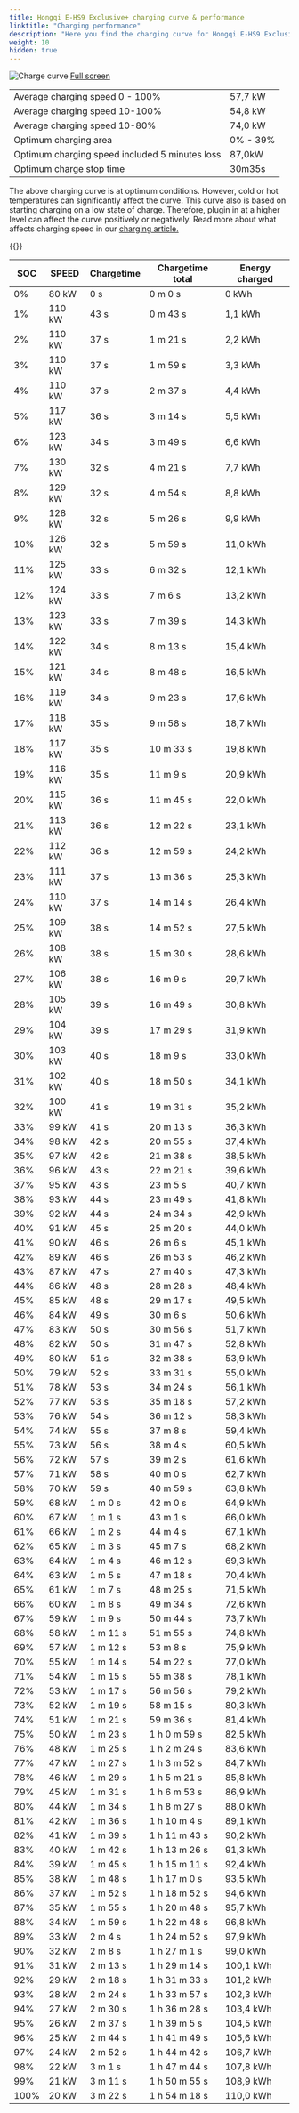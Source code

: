 ```yaml
---
title: Hongqi E-HS9 Exclusive+ charging curve & performance
linktitle: "Charging performance"
description: "Here you find the charging curve for Hongqi E-HS9 Exclusive+. "
weight: 10
hidden: true
---
```

<!-- markdownlint-disable MD033 -->
<object type="image/svg+xml" data="../modelnavigation.svg"></object>
![Charge curve](../chargingcurve.svg  "Charging curve")
[Full screen](../chargingcurve.svg)

|  | |
|-----|-----|
|Average charging speed 0 - 100% |57,7 kW|
|Average charging speed 10-100% |54,8 kW|
|Average charging speed 10-80% |74,0 kW|
|Optimum charging area|0% - 39%|
|Optimum charging speed included 5 minutes loss|87,0kW|
|Optimum charge stop time |30m35s|


The above charging curve is at optimum conditions. However, cold or hot temperatures can significantly affect the curve. This curve also is based on starting charging on a low state of charge. Therefore, plugin in at a higher level can affect the curve positively or negatively. Read more about what affects charging speed in our [charging article.](../../../../../technology/battery/charging/) 


{{<evkxdisplayaddarticle />}}

|SOC | SPEED|Chargetime | Chargetime total | Energy charged |
|-----|-----|-----|-----|-----|
|0%|80 kW|  0 s|  0 m 0 s |0 kWh |
|1%|110 kW|  43 s|  0 m 43 s |1,1 kWh |
|2%|110 kW|  37 s|  1 m 21 s |2,2 kWh |
|3%|110 kW|  37 s|  1 m 59 s |3,3 kWh |
|4%|110 kW|  37 s|  2 m 37 s |4,4 kWh |
|5%|117 kW|  36 s|  3 m 14 s |5,5 kWh |
|6%|123 kW|  34 s|  3 m 49 s |6,6 kWh |
|7%|130 kW|  32 s|  4 m 21 s |7,7 kWh |
|8%|129 kW|  32 s|  4 m 54 s |8,8 kWh |
|9%|128 kW|  32 s|  5 m 26 s |9,9 kWh |
|10%|126 kW|  32 s|  5 m 59 s |11,0 kWh |
|11%|125 kW|  33 s|  6 m 32 s |12,1 kWh |
|12%|124 kW|  33 s|  7 m 6 s |13,2 kWh |
|13%|123 kW|  33 s|  7 m 39 s |14,3 kWh |
|14%|122 kW|  34 s|  8 m 13 s |15,4 kWh |
|15%|121 kW|  34 s|  8 m 48 s |16,5 kWh |
|16%|119 kW|  34 s|  9 m 23 s |17,6 kWh |
|17%|118 kW|  35 s|  9 m 58 s |18,7 kWh |
|18%|117 kW|  35 s|  10 m 33 s |19,8 kWh |
|19%|116 kW|  35 s|  11 m 9 s |20,9 kWh |
|20%|115 kW|  36 s|  11 m 45 s |22,0 kWh |
|21%|113 kW|  36 s|  12 m 22 s |23,1 kWh |
|22%|112 kW|  36 s|  12 m 59 s |24,2 kWh |
|23%|111 kW|  37 s|  13 m 36 s |25,3 kWh |
|24%|110 kW|  37 s|  14 m 14 s |26,4 kWh |
|25%|109 kW|  38 s|  14 m 52 s |27,5 kWh |
|26%|108 kW|  38 s|  15 m 30 s |28,6 kWh |
|27%|106 kW|  38 s|  16 m 9 s |29,7 kWh |
|28%|105 kW|  39 s|  16 m 49 s |30,8 kWh |
|29%|104 kW|  39 s|  17 m 29 s |31,9 kWh |
|30%|103 kW|  40 s|  18 m 9 s |33,0 kWh |
|31%|102 kW|  40 s|  18 m 50 s |34,1 kWh |
|32%|100 kW|  41 s|  19 m 31 s |35,2 kWh |
|33%|99 kW|  41 s|  20 m 13 s |36,3 kWh |
|34%|98 kW|  42 s|  20 m 55 s |37,4 kWh |
|35%|97 kW|  42 s|  21 m 38 s |38,5 kWh |
|36%|96 kW|  43 s|  22 m 21 s |39,6 kWh |
|37%|95 kW|  43 s|  23 m 5 s |40,7 kWh |
|38%|93 kW|  44 s|  23 m 49 s |41,8 kWh |
|39%|92 kW|  44 s|  24 m 34 s |42,9 kWh |
|40%|91 kW|  45 s|  25 m 20 s |44,0 kWh |
|41%|90 kW|  46 s|  26 m 6 s |45,1 kWh |
|42%|89 kW|  46 s|  26 m 53 s |46,2 kWh |
|43%|87 kW|  47 s|  27 m 40 s |47,3 kWh |
|44%|86 kW|  48 s|  28 m 28 s |48,4 kWh |
|45%|85 kW|  48 s|  29 m 17 s |49,5 kWh |
|46%|84 kW|  49 s|  30 m 6 s |50,6 kWh |
|47%|83 kW|  50 s|  30 m 56 s |51,7 kWh |
|48%|82 kW|  50 s|  31 m 47 s |52,8 kWh |
|49%|80 kW|  51 s|  32 m 38 s |53,9 kWh |
|50%|79 kW|  52 s|  33 m 31 s |55,0 kWh |
|51%|78 kW|  53 s|  34 m 24 s |56,1 kWh |
|52%|77 kW|  53 s|  35 m 18 s |57,2 kWh |
|53%|76 kW|  54 s|  36 m 12 s |58,3 kWh |
|54%|74 kW|  55 s|  37 m 8 s |59,4 kWh |
|55%|73 kW|  56 s|  38 m 4 s |60,5 kWh |
|56%|72 kW|  57 s|  39 m 2 s |61,6 kWh |
|57%|71 kW|  58 s|  40 m 0 s |62,7 kWh |
|58%|70 kW|  59 s|  40 m 59 s |63,8 kWh |
|59%|68 kW| 1 m 0 s|  42 m 0 s |64,9 kWh |
|60%|67 kW| 1 m 1 s|  43 m 1 s |66,0 kWh |
|61%|66 kW| 1 m 2 s|  44 m 4 s |67,1 kWh |
|62%|65 kW| 1 m 3 s|  45 m 7 s |68,2 kWh |
|63%|64 kW| 1 m 4 s|  46 m 12 s |69,3 kWh |
|64%|63 kW| 1 m 5 s|  47 m 18 s |70,4 kWh |
|65%|61 kW| 1 m 7 s|  48 m 25 s |71,5 kWh |
|66%|60 kW| 1 m 8 s|  49 m 34 s |72,6 kWh |
|67%|59 kW| 1 m 9 s|  50 m 44 s |73,7 kWh |
|68%|58 kW| 1 m 11 s|  51 m 55 s |74,8 kWh |
|69%|57 kW| 1 m 12 s|  53 m 8 s |75,9 kWh |
|70%|55 kW| 1 m 14 s|  54 m 22 s |77,0 kWh |
|71%|54 kW| 1 m 15 s|  55 m 38 s |78,1 kWh |
|72%|53 kW| 1 m 17 s|  56 m 56 s |79,2 kWh |
|73%|52 kW| 1 m 19 s|  58 m 15 s |80,3 kWh |
|74%|51 kW| 1 m 21 s|  59 m 36 s |81,4 kWh |
|75%|50 kW| 1 m 23 s| 1 h 0 m 59 s |82,5 kWh |
|76%|48 kW| 1 m 25 s| 1 h 2 m 24 s |83,6 kWh |
|77%|47 kW| 1 m 27 s| 1 h 3 m 52 s |84,7 kWh |
|78%|46 kW| 1 m 29 s| 1 h 5 m 21 s |85,8 kWh |
|79%|45 kW| 1 m 31 s| 1 h 6 m 53 s |86,9 kWh |
|80%|44 kW| 1 m 34 s| 1 h 8 m 27 s |88,0 kWh |
|81%|42 kW| 1 m 36 s| 1 h 10 m 4 s |89,1 kWh |
|82%|41 kW| 1 m 39 s| 1 h 11 m 43 s |90,2 kWh |
|83%|40 kW| 1 m 42 s| 1 h 13 m 26 s |91,3 kWh |
|84%|39 kW| 1 m 45 s| 1 h 15 m 11 s |92,4 kWh |
|85%|38 kW| 1 m 48 s| 1 h 17 m 0 s |93,5 kWh |
|86%|37 kW| 1 m 52 s| 1 h 18 m 52 s |94,6 kWh |
|87%|35 kW| 1 m 55 s| 1 h 20 m 48 s |95,7 kWh |
|88%|34 kW| 1 m 59 s| 1 h 22 m 48 s |96,8 kWh |
|89%|33 kW| 2 m 4 s| 1 h 24 m 52 s |97,9 kWh |
|90%|32 kW| 2 m 8 s| 1 h 27 m 1 s |99,0 kWh |
|91%|31 kW| 2 m 13 s| 1 h 29 m 14 s |100,1 kWh |
|92%|29 kW| 2 m 18 s| 1 h 31 m 33 s |101,2 kWh |
|93%|28 kW| 2 m 24 s| 1 h 33 m 57 s |102,3 kWh |
|94%|27 kW| 2 m 30 s| 1 h 36 m 28 s |103,4 kWh |
|95%|26 kW| 2 m 37 s| 1 h 39 m 5 s |104,5 kWh |
|96%|25 kW| 2 m 44 s| 1 h 41 m 49 s |105,6 kWh |
|97%|24 kW| 2 m 52 s| 1 h 44 m 42 s |106,7 kWh |
|98%|22 kW| 3 m 1 s| 1 h 47 m 44 s |107,8 kWh |
|99%|21 kW| 3 m 11 s| 1 h 50 m 55 s |108,9 kWh |
|100%|20 kW| 3 m 22 s| 1 h 54 m 18 s |110,0 kWh |
